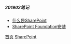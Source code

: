 ##### 201902笔记

* [什么是SharePoint](201902001.md)
* [SharePoint Foundation安装](201902002.md)



[首页](../../../README.md)  [SharePoint](../SharePoint.md)
